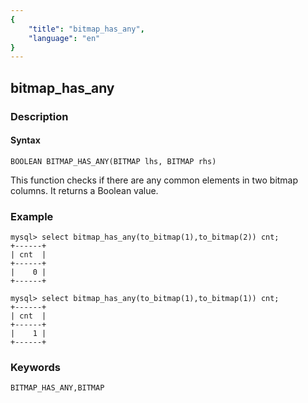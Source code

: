 ```yaml
---
{
    "title": "bitmap_has_any",
    "language": "en"
}
---
```


<!-- 
Licensed to the Apache Software Foundation (ASF) under one
or more contributor license agreements.  See the NOTICE file
distributed with this work for additional information
regarding copyright ownership.  The ASF licenses this file
to you under the Apache License, Version 2.0 (the
"License"); you may not use this file except in compliance
with the License.  You may obtain a copy of the License at

  http://www.apache.org/licenses/LICENSE-2.0

Unless required by applicable law or agreed to in writing,
software distributed under the License is distributed on an
"AS IS" BASIS, WITHOUT WARRANTIES OR CONDITIONS OF ANY
KIND, either express or implied.  See the License for the
specific language governing permissions and limitations
under the License.
-->

## bitmap_has_any
### Description
#### Syntax

`BOOLEAN BITMAP_HAS_ANY(BITMAP lhs, BITMAP rhs)`

This function checks if there are any common elements in two bitmap columns. It returns a Boolean value.

### Example

```
mysql> select bitmap_has_any(to_bitmap(1),to_bitmap(2)) cnt;
+------+
| cnt  |
+------+
|    0 |
+------+

mysql> select bitmap_has_any(to_bitmap(1),to_bitmap(1)) cnt;
+------+
| cnt  |
+------+
|    1 |
+------+
```

### Keywords

    BITMAP_HAS_ANY,BITMAP
